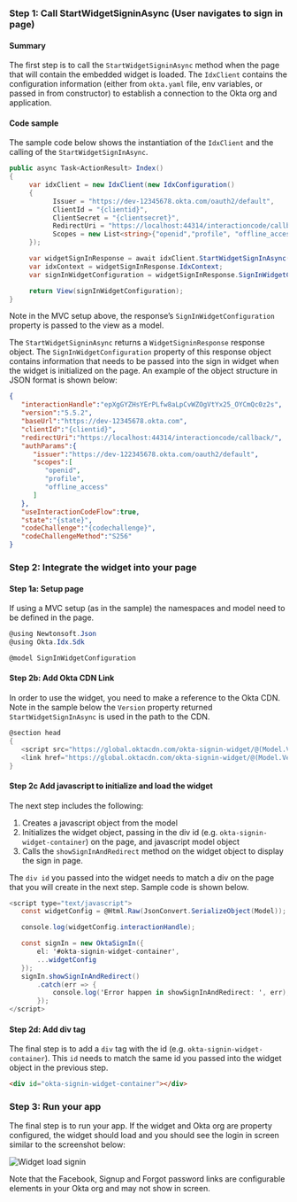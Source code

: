 ### Step 1: Call StartWidgetSigninAsync (User navigates to sign in page)

#### Summary

The first step is to call the `StartWidgetSigninAsync` method when
the page that will contain the embedded widget is loaded.  The `IdxClient`
contains the configuration information (either from `okta.yaml` file, env variables,
or passed in from constructor) to establish a connection to the Okta org and application.

#### Code sample

The sample code below shows the instantiation of the
`IdxClient` and the calling of the `StartWidgetSignInAsync`.

```csharp
public async Task<ActionResult> Index()
{
     var idxClient = new IdxClient(new IdxConfiguration()
     {
           Issuer = "https://dev-12345678.okta.com/oauth2/default",
           ClientId = "{clientid}",
           ClientSecret = "{clientsecret}",
           RedirectUri = "https://localhost:44314/interactioncode/callback/",
           Scopes = new List<string>{"openid","profile", "offline_access"}
     });

     var widgetSignInResponse = await idxClient.StartWidgetSignInAsync(default);
     var idxContext = widgetSignInResponse.IdxContext;
     var signInWidgetConfiguration = widgetSignInResponse.SignInWidgetConfiguration;

     return View(signInWidgetConfiguration);
}
```

Note in the MVC setup above, the response’s `SignInWidgetConfiguration`
property is passed to the view as a model.

The `StartWidgetSigninAsync` returns a `WidgetSigninResponse` response
object. The `SignInWidgetConfiguration`  property of this response object
contains information that needs to be passed into the sign in widget when
the widget is initialized on the page. An example of the object structure
in JSON format is shown below:

```json
{
   "interactionHandle":"epXgGYZHsYErPLfw8aLpCvWZOgVtYx25_OYCmQc0z2s",
   "version":"5.5.2",
   "baseUrl":"https://dev-12345678.okta.com",
   "clientId":"{clientid}",
   "redirectUri":"https://localhost:44314/interactioncode/callback/",
   "authParams":{
      "issuer":"https://dev-122345678.okta.com/oauth2/default",
      "scopes":[
         "openid",
         "profile",
         "offline_access"
      ]
   },
   "useInteractionCodeFlow":true,
   "state":"{state}",
   "codeChallenge":"{codechallenge}",
   "codeChallengeMethod":"S256"
}
```

### Step 2: Integrate the widget into your page

#### Step 1a:  Setup page

If using a MVC setup (as in the sample) the namespaces and
model need to be defined in the page.

```csharp
@using Newtonsoft.Json
@using Okta.Idx.Sdk

@model SignInWidgetConfiguration
```

#### Step 2b: Add Okta CDN Link

In order to use the widget, you need to make a reference to the
Okta CDN. Note in the sample below the `Version` property returned
`StartWidgetSignInAsync` is used in the path to the CDN.

```csharp
@section head
{
   <script src="https://global.oktacdn.com/okta-signin-widget/@(Model.Version)/js/okta-sign-in.min.js" type="text/javascript"></script>
   <link href="https://global.oktacdn.com/okta-signin-widget/@(Model.Version)/css/okta-sign-in.min.css" type="text/css" rel="stylesheet" />
}
```

#### Step 2c Add javascript to initialize and load the widget

The next step includes the following:

1. Creates a javascript object from the model
1. Initializes the widget object, passing in the div id
   (e.g. `okta-signin-widget-container`) on the page, and
   javascript model object
1. Calls the `showSignInAndRedirect` method on the widget object
    to display the sign in page.

The `div id` you passed into the widget needs to match a div on the page that
you will create in the next step. Sample code is shown below.

```csharp
<script type="text/javascript">
   const widgetConfig = @Html.Raw(JsonConvert.SerializeObject(Model));

   console.log(widgetConfig.interactionHandle);

   const signIn = new OktaSignIn({
       el: '#okta-signin-widget-container',
       ...widgetConfig
   });
   signIn.showSignInAndRedirect()
       .catch(err => {
           console.log('Error happen in showSignInAndRedirect: ', err);
       });
</script>
```

#### Step 2d: Add div tag

The final step is to add a `div` tag with the id
(e.g. `okta-signin-widget-container`). This `id` needs to match the
same id you passed into the widget object in the previous step.

```html
<div id="okta-signin-widget-container"></div>
```

### Step 3: Run your app

The final step is to run your app. If the widget and Okta org are property
configured, the widget should load and you should see the login in screen
similar to the screenshot below:

<div class="common-image-format">

![Widget load signin](/img/oie-embedded-sdk/oie-embedded-widget-use-case-load-screen-signin.png
 "Widget load signin")

</div>

Note that the Facebook, Signup and Forgot password links are configurable elements in your
Okta org and may not show in screen.
